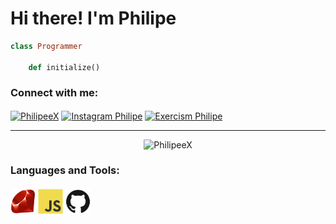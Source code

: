 # Hi there! I'm Philipe

```ruby 
class Programmer

	def initialize() 
```

<p align="left">
    <h3 align="left">Connect with me:</h3>
    <a href="https://www.linkedin.com/in/philipe-rodrigues-3b3884226/" target="_blank"><img align="center" src="https://user-images.githubusercontent.com/85847179/202844798-f582e3af-d76e-4e6a-820a-c5691396ccd3.png" alt="PhilipeeX" height="30" width="40" /></a>
    <a href="https://www.instagram.com/fancyc0der/?igshid=YWJhMjlhZTc%3D" target="_blank"><img align="center" src="https://user-images.githubusercontent.com/85847179/202844980-72b6caf8-4720-48b0-b3be-e376697910db.png" alt="Instagram Philipe" height="30" width="40"/></a>
    <a href="https://exercism.org/profiles/PhilipeeX" target="_blank"><img align="center" src="https://user-images.githubusercontent.com/85847179/202845821-d54c41e1-c9a1-4bae-8f38-99a24aeb3fdd.png" alt="Exercism Philipe" height="30" width="40"/></a>  
</p>

---

<p align="center"> <img src="https://komarev.com/ghpvc/?username=PhilipeeX" alt="PhilipeeX" /> </p>

<h3 align="left">Languages and Tools:</h3>
    <p align="left">
        <h4 align="left"></h4>
        <a href="https://stackshare.io/ruby" target="_blank"><img src="https://github.com/devicons/devicon/raw/master/icons/ruby/ruby-original.svg" alt="ruby" width="40" height="40"/></a>
        <a href="https://stackshare.io/javascript" target="_blank"><img src="https://github.com/devicons/devicon/raw/master/icons/javascript/javascript-original.svg" alt="javascript" width="40" height="40" /></a>
        <a href="https://stackshare.io/github" target="_blank"><img src="https://github.com/devicons/devicon/raw/master/icons/github/github-original.svg" alt="github" width="40" height="40" /></a>
    </p>
